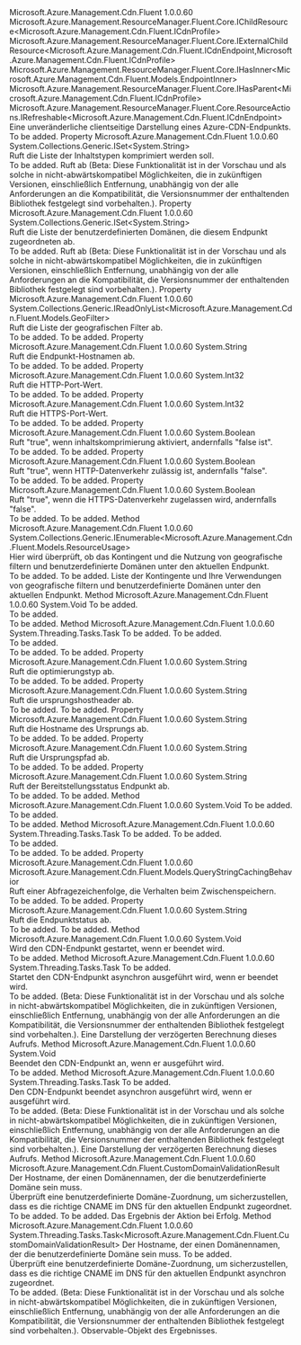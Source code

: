 <Type Name="ICdnEndpoint" FullName="Microsoft.Azure.Management.Cdn.Fluent.ICdnEndpoint">
  <TypeSignature Language="C#" Value="public interface ICdnEndpoint : Microsoft.Azure.Management.ResourceManager.Fluent.Core.IChildResource&lt;Microsoft.Azure.Management.Cdn.Fluent.ICdnProfile&gt;, Microsoft.Azure.Management.ResourceManager.Fluent.Core.IExternalChildResource&lt;Microsoft.Azure.Management.Cdn.Fluent.ICdnEndpoint,Microsoft.Azure.Management.Cdn.Fluent.ICdnProfile&gt;, Microsoft.Azure.Management.ResourceManager.Fluent.Core.IHasInner&lt;Microsoft.Azure.Management.Cdn.Fluent.Models.EndpointInner&gt;, Microsoft.Azure.Management.ResourceManager.Fluent.Core.IHasParent&lt;Microsoft.Azure.Management.Cdn.Fluent.ICdnProfile&gt;, Microsoft.Azure.Management.ResourceManager.Fluent.Core.ResourceActions.IRefreshable&lt;Microsoft.Azure.Management.Cdn.Fluent.ICdnEndpoint&gt;" />
  <TypeSignature Language="ILAsm" Value=".class public interface auto ansi abstract ICdnEndpoint implements class Microsoft.Azure.Management.ResourceManager.Fluent.Core.IChildResource`1&lt;class Microsoft.Azure.Management.Cdn.Fluent.ICdnProfile&gt;, class Microsoft.Azure.Management.ResourceManager.Fluent.Core.IExternalChildResource`2&lt;class Microsoft.Azure.Management.Cdn.Fluent.ICdnEndpoint, class Microsoft.Azure.Management.Cdn.Fluent.ICdnProfile&gt;, class Microsoft.Azure.Management.ResourceManager.Fluent.Core.IHasInner`1&lt;class Microsoft.Azure.Management.Cdn.Fluent.Models.EndpointInner&gt;, class Microsoft.Azure.Management.ResourceManager.Fluent.Core.IHasName, class Microsoft.Azure.Management.ResourceManager.Fluent.Core.IHasParent`1&lt;class Microsoft.Azure.Management.Cdn.Fluent.ICdnProfile&gt;, class Microsoft.Azure.Management.ResourceManager.Fluent.Core.ResourceActions.IIndexable, class Microsoft.Azure.Management.ResourceManager.Fluent.Core.ResourceActions.IRefreshable`1&lt;class Microsoft.Azure.Management.Cdn.Fluent.ICdnEndpoint&gt;" />
  <TypeSignature Language="DocId" Value="T:Microsoft.Azure.Management.Cdn.Fluent.ICdnEndpoint" />
  <TypeSignature Language="VB.NET" Value="Public Interface ICdnEndpoint&#xA;Implements IChildResource(Of ICdnProfile), IExternalChildResource(Of ICdnEndpoint, ICdnProfile), IHasInner(Of EndpointInner), IHasParent(Of ICdnProfile), IRefreshable(Of ICdnEndpoint)" />
  <TypeSignature Language="F#" Value="type ICdnEndpoint = interface&#xA;    interface IExternalChildResource&lt;ICdnEndpoint, ICdnProfile&gt;&#xA;    interface IChildResource&lt;ICdnProfile&gt;&#xA;    interface IHasName&#xA;    interface IIndexable&#xA;    interface IHasParent&lt;ICdnProfile&gt;&#xA;    interface IRefreshable&lt;ICdnEndpoint&gt;&#xA;    interface IHasInner&lt;EndpointInner&gt;" />
  <AssemblyInfo>
    <AssemblyName>Microsoft.Azure.Management.Cdn.Fluent</AssemblyName>
    <AssemblyVersion>1.0.0.60</AssemblyVersion>
  </AssemblyInfo>
  <Interfaces>
    <Interface>
      <InterfaceName>Microsoft.Azure.Management.ResourceManager.Fluent.Core.IChildResource&lt;Microsoft.Azure.Management.Cdn.Fluent.ICdnProfile&gt;</InterfaceName>
    </Interface>
    <Interface>
      <InterfaceName>Microsoft.Azure.Management.ResourceManager.Fluent.Core.IExternalChildResource&lt;Microsoft.Azure.Management.Cdn.Fluent.ICdnEndpoint,Microsoft.Azure.Management.Cdn.Fluent.ICdnProfile&gt;</InterfaceName>
    </Interface>
    <Interface>
      <InterfaceName>Microsoft.Azure.Management.ResourceManager.Fluent.Core.IHasInner&lt;Microsoft.Azure.Management.Cdn.Fluent.Models.EndpointInner&gt;</InterfaceName>
    </Interface>
    <Interface>
      <InterfaceName>Microsoft.Azure.Management.ResourceManager.Fluent.Core.IHasParent&lt;Microsoft.Azure.Management.Cdn.Fluent.ICdnProfile&gt;</InterfaceName>
    </Interface>
    <Interface>
      <InterfaceName>Microsoft.Azure.Management.ResourceManager.Fluent.Core.ResourceActions.IRefreshable&lt;Microsoft.Azure.Management.Cdn.Fluent.ICdnEndpoint&gt;</InterfaceName>
    </Interface>
  </Interfaces>
  <Docs>
    <summary>
            Eine unveränderliche clientseitige Darstellung eines Azure-CDN-Endpunkts.
            </summary>
    <remarks>To be added.</remarks>
  </Docs>
  <Members>
    <Member MemberName="ContentTypesToCompress">
      <MemberSignature Language="C#" Value="public System.Collections.Generic.ISet&lt;string&gt; ContentTypesToCompress { get; }" />
      <MemberSignature Language="ILAsm" Value=".property instance class System.Collections.Generic.ISet`1&lt;string&gt; ContentTypesToCompress" />
      <MemberSignature Language="DocId" Value="P:Microsoft.Azure.Management.Cdn.Fluent.ICdnEndpoint.ContentTypesToCompress" />
      <MemberSignature Language="VB.NET" Value="Public ReadOnly Property ContentTypesToCompress As ISet(Of String)" />
      <MemberSignature Language="F#" Value="member this.ContentTypesToCompress : System.Collections.Generic.ISet&lt;string&gt;" Usage="Microsoft.Azure.Management.Cdn.Fluent.ICdnEndpoint.ContentTypesToCompress" />
      <MemberType>Property</MemberType>
      <AssemblyInfo>
        <AssemblyName>Microsoft.Azure.Management.Cdn.Fluent</AssemblyName>
        <AssemblyVersion>1.0.0.60</AssemblyVersion>
      </AssemblyInfo>
      <ReturnValue>
        <ReturnType>System.Collections.Generic.ISet&lt;System.String&gt;</ReturnType>
      </ReturnValue>
      <Docs>
        <summary>
            Ruft die Liste der Inhaltstypen komprimiert werden soll.
            </summary>
        <value>To be added.</value>
        <remarks>
            Ruft ab (Beta: Diese Funktionalität ist in der Vorschau und als solche in nicht-abwärtskompatibel Möglichkeiten, die in zukünftigen Versionen, einschließlich Entfernung, unabhängig von der alle Anforderungen an die Kompatibilität, die Versionsnummer der enthaltenden Bibliothek festgelegt sind vorbehalten.).
            </remarks>
      </Docs>
    </Member>
    <Member MemberName="CustomDomains">
      <MemberSignature Language="C#" Value="public System.Collections.Generic.ISet&lt;string&gt; CustomDomains { get; }" />
      <MemberSignature Language="ILAsm" Value=".property instance class System.Collections.Generic.ISet`1&lt;string&gt; CustomDomains" />
      <MemberSignature Language="DocId" Value="P:Microsoft.Azure.Management.Cdn.Fluent.ICdnEndpoint.CustomDomains" />
      <MemberSignature Language="VB.NET" Value="Public ReadOnly Property CustomDomains As ISet(Of String)" />
      <MemberSignature Language="F#" Value="member this.CustomDomains : System.Collections.Generic.ISet&lt;string&gt;" Usage="Microsoft.Azure.Management.Cdn.Fluent.ICdnEndpoint.CustomDomains" />
      <MemberType>Property</MemberType>
      <AssemblyInfo>
        <AssemblyName>Microsoft.Azure.Management.Cdn.Fluent</AssemblyName>
        <AssemblyVersion>1.0.0.60</AssemblyVersion>
      </AssemblyInfo>
      <ReturnValue>
        <ReturnType>System.Collections.Generic.ISet&lt;System.String&gt;</ReturnType>
      </ReturnValue>
      <Docs>
        <summary>
            Ruft die Liste der benutzerdefinierten Domänen, die diesem Endpunkt zugeordneten ab.
            </summary>
        <value>To be added.</value>
        <remarks>
            Ruft ab (Beta: Diese Funktionalität ist in der Vorschau und als solche in nicht-abwärtskompatibel Möglichkeiten, die in zukünftigen Versionen, einschließlich Entfernung, unabhängig von der alle Anforderungen an die Kompatibilität, die Versionsnummer der enthaltenden Bibliothek festgelegt sind vorbehalten.).
            </remarks>
      </Docs>
    </Member>
    <Member MemberName="GeoFilters">
      <MemberSignature Language="C#" Value="public System.Collections.Generic.IReadOnlyList&lt;Microsoft.Azure.Management.Cdn.Fluent.Models.GeoFilter&gt; GeoFilters { get; }" />
      <MemberSignature Language="ILAsm" Value=".property instance class System.Collections.Generic.IReadOnlyList`1&lt;class Microsoft.Azure.Management.Cdn.Fluent.Models.GeoFilter&gt; GeoFilters" />
      <MemberSignature Language="DocId" Value="P:Microsoft.Azure.Management.Cdn.Fluent.ICdnEndpoint.GeoFilters" />
      <MemberSignature Language="VB.NET" Value="Public ReadOnly Property GeoFilters As IReadOnlyList(Of GeoFilter)" />
      <MemberSignature Language="F#" Value="member this.GeoFilters : System.Collections.Generic.IReadOnlyList&lt;Microsoft.Azure.Management.Cdn.Fluent.Models.GeoFilter&gt;" Usage="Microsoft.Azure.Management.Cdn.Fluent.ICdnEndpoint.GeoFilters" />
      <MemberType>Property</MemberType>
      <AssemblyInfo>
        <AssemblyName>Microsoft.Azure.Management.Cdn.Fluent</AssemblyName>
        <AssemblyVersion>1.0.0.60</AssemblyVersion>
      </AssemblyInfo>
      <ReturnValue>
        <ReturnType>System.Collections.Generic.IReadOnlyList&lt;Microsoft.Azure.Management.Cdn.Fluent.Models.GeoFilter&gt;</ReturnType>
      </ReturnValue>
      <Docs>
        <summary>
            Ruft die Liste der geografischen Filter ab.
            </summary>
        <value>To be added.</value>
        <remarks>To be added.</remarks>
      </Docs>
    </Member>
    <Member MemberName="HostName">
      <MemberSignature Language="C#" Value="public string HostName { get; }" />
      <MemberSignature Language="ILAsm" Value=".property instance string HostName" />
      <MemberSignature Language="DocId" Value="P:Microsoft.Azure.Management.Cdn.Fluent.ICdnEndpoint.HostName" />
      <MemberSignature Language="VB.NET" Value="Public ReadOnly Property HostName As String" />
      <MemberSignature Language="F#" Value="member this.HostName : string" Usage="Microsoft.Azure.Management.Cdn.Fluent.ICdnEndpoint.HostName" />
      <MemberType>Property</MemberType>
      <AssemblyInfo>
        <AssemblyName>Microsoft.Azure.Management.Cdn.Fluent</AssemblyName>
        <AssemblyVersion>1.0.0.60</AssemblyVersion>
      </AssemblyInfo>
      <ReturnValue>
        <ReturnType>System.String</ReturnType>
      </ReturnValue>
      <Docs>
        <summary>
            Ruft die Endpunkt-Hostnamen ab.
            </summary>
        <value>To be added.</value>
        <remarks>To be added.</remarks>
      </Docs>
    </Member>
    <Member MemberName="HttpPort">
      <MemberSignature Language="C#" Value="public int HttpPort { get; }" />
      <MemberSignature Language="ILAsm" Value=".property instance int32 HttpPort" />
      <MemberSignature Language="DocId" Value="P:Microsoft.Azure.Management.Cdn.Fluent.ICdnEndpoint.HttpPort" />
      <MemberSignature Language="VB.NET" Value="Public ReadOnly Property HttpPort As Integer" />
      <MemberSignature Language="F#" Value="member this.HttpPort : int" Usage="Microsoft.Azure.Management.Cdn.Fluent.ICdnEndpoint.HttpPort" />
      <MemberType>Property</MemberType>
      <AssemblyInfo>
        <AssemblyName>Microsoft.Azure.Management.Cdn.Fluent</AssemblyName>
        <AssemblyVersion>1.0.0.60</AssemblyVersion>
      </AssemblyInfo>
      <ReturnValue>
        <ReturnType>System.Int32</ReturnType>
      </ReturnValue>
      <Docs>
        <summary>
            Ruft die HTTP-Port-Wert.
            </summary>
        <value>To be added.</value>
        <remarks>To be added.</remarks>
      </Docs>
    </Member>
    <Member MemberName="HttpsPort">
      <MemberSignature Language="C#" Value="public int HttpsPort { get; }" />
      <MemberSignature Language="ILAsm" Value=".property instance int32 HttpsPort" />
      <MemberSignature Language="DocId" Value="P:Microsoft.Azure.Management.Cdn.Fluent.ICdnEndpoint.HttpsPort" />
      <MemberSignature Language="VB.NET" Value="Public ReadOnly Property HttpsPort As Integer" />
      <MemberSignature Language="F#" Value="member this.HttpsPort : int" Usage="Microsoft.Azure.Management.Cdn.Fluent.ICdnEndpoint.HttpsPort" />
      <MemberType>Property</MemberType>
      <AssemblyInfo>
        <AssemblyName>Microsoft.Azure.Management.Cdn.Fluent</AssemblyName>
        <AssemblyVersion>1.0.0.60</AssemblyVersion>
      </AssemblyInfo>
      <ReturnValue>
        <ReturnType>System.Int32</ReturnType>
      </ReturnValue>
      <Docs>
        <summary>
            Ruft die HTTPS-Port-Wert.
            </summary>
        <value>To be added.</value>
        <remarks>To be added.</remarks>
      </Docs>
    </Member>
    <Member MemberName="IsCompressionEnabled">
      <MemberSignature Language="C#" Value="public bool IsCompressionEnabled { get; }" />
      <MemberSignature Language="ILAsm" Value=".property instance bool IsCompressionEnabled" />
      <MemberSignature Language="DocId" Value="P:Microsoft.Azure.Management.Cdn.Fluent.ICdnEndpoint.IsCompressionEnabled" />
      <MemberSignature Language="VB.NET" Value="Public ReadOnly Property IsCompressionEnabled As Boolean" />
      <MemberSignature Language="F#" Value="member this.IsCompressionEnabled : bool" Usage="Microsoft.Azure.Management.Cdn.Fluent.ICdnEndpoint.IsCompressionEnabled" />
      <MemberType>Property</MemberType>
      <AssemblyInfo>
        <AssemblyName>Microsoft.Azure.Management.Cdn.Fluent</AssemblyName>
        <AssemblyVersion>1.0.0.60</AssemblyVersion>
      </AssemblyInfo>
      <ReturnValue>
        <ReturnType>System.Boolean</ReturnType>
      </ReturnValue>
      <Docs>
        <summary>
            Ruft "true", wenn inhaltskomprimierung aktiviert, andernfalls "false ist".
            </summary>
        <value>To be added.</value>
        <remarks>To be added.</remarks>
      </Docs>
    </Member>
    <Member MemberName="IsHttpAllowed">
      <MemberSignature Language="C#" Value="public bool IsHttpAllowed { get; }" />
      <MemberSignature Language="ILAsm" Value=".property instance bool IsHttpAllowed" />
      <MemberSignature Language="DocId" Value="P:Microsoft.Azure.Management.Cdn.Fluent.ICdnEndpoint.IsHttpAllowed" />
      <MemberSignature Language="VB.NET" Value="Public ReadOnly Property IsHttpAllowed As Boolean" />
      <MemberSignature Language="F#" Value="member this.IsHttpAllowed : bool" Usage="Microsoft.Azure.Management.Cdn.Fluent.ICdnEndpoint.IsHttpAllowed" />
      <MemberType>Property</MemberType>
      <AssemblyInfo>
        <AssemblyName>Microsoft.Azure.Management.Cdn.Fluent</AssemblyName>
        <AssemblyVersion>1.0.0.60</AssemblyVersion>
      </AssemblyInfo>
      <ReturnValue>
        <ReturnType>System.Boolean</ReturnType>
      </ReturnValue>
      <Docs>
        <summary>
            Ruft "true", wenn HTTP-Datenverkehr zulässig ist, andernfalls "false".
            </summary>
        <value>To be added.</value>
        <remarks>To be added.</remarks>
      </Docs>
    </Member>
    <Member MemberName="IsHttpsAllowed">
      <MemberSignature Language="C#" Value="public bool IsHttpsAllowed { get; }" />
      <MemberSignature Language="ILAsm" Value=".property instance bool IsHttpsAllowed" />
      <MemberSignature Language="DocId" Value="P:Microsoft.Azure.Management.Cdn.Fluent.ICdnEndpoint.IsHttpsAllowed" />
      <MemberSignature Language="VB.NET" Value="Public ReadOnly Property IsHttpsAllowed As Boolean" />
      <MemberSignature Language="F#" Value="member this.IsHttpsAllowed : bool" Usage="Microsoft.Azure.Management.Cdn.Fluent.ICdnEndpoint.IsHttpsAllowed" />
      <MemberType>Property</MemberType>
      <AssemblyInfo>
        <AssemblyName>Microsoft.Azure.Management.Cdn.Fluent</AssemblyName>
        <AssemblyVersion>1.0.0.60</AssemblyVersion>
      </AssemblyInfo>
      <ReturnValue>
        <ReturnType>System.Boolean</ReturnType>
      </ReturnValue>
      <Docs>
        <summary>
            Ruft "true", wenn die HTTPS-Datenverkehr zugelassen wird, andernfalls "false".
            </summary>
        <value>To be added.</value>
        <remarks>To be added.</remarks>
      </Docs>
    </Member>
    <Member MemberName="ListResourceUsage">
      <MemberSignature Language="C#" Value="public System.Collections.Generic.IEnumerable&lt;Microsoft.Azure.Management.Cdn.Fluent.Models.ResourceUsage&gt; ListResourceUsage ();" />
      <MemberSignature Language="ILAsm" Value=".method public hidebysig newslot virtual instance class System.Collections.Generic.IEnumerable`1&lt;class Microsoft.Azure.Management.Cdn.Fluent.Models.ResourceUsage&gt; ListResourceUsage() cil managed" />
      <MemberSignature Language="DocId" Value="M:Microsoft.Azure.Management.Cdn.Fluent.ICdnEndpoint.ListResourceUsage" />
      <MemberSignature Language="VB.NET" Value="Public Function ListResourceUsage () As IEnumerable(Of ResourceUsage)" />
      <MemberSignature Language="F#" Value="abstract member ListResourceUsage : unit -&gt; seq&lt;Microsoft.Azure.Management.Cdn.Fluent.Models.ResourceUsage&gt;" Usage="iCdnEndpoint.ListResourceUsage " />
      <MemberType>Method</MemberType>
      <AssemblyInfo>
        <AssemblyName>Microsoft.Azure.Management.Cdn.Fluent</AssemblyName>
        <AssemblyVersion>1.0.0.60</AssemblyVersion>
      </AssemblyInfo>
      <ReturnValue>
        <ReturnType>System.Collections.Generic.IEnumerable&lt;Microsoft.Azure.Management.Cdn.Fluent.Models.ResourceUsage&gt;</ReturnType>
      </ReturnValue>
      <Parameters />
      <Docs>
        <summary>
            Hier wird überprüft, ob das Kontingent und die Nutzung von geografische filtern und benutzerdefinierte Domänen unter den aktuellen Endpunkt.
            </summary>
        <returns>To be added.</returns>
        <remarks>To be added.</remarks>
        <return>Liste der Kontingente und Ihre Verwendungen von geografische filtern und benutzerdefinierte Domänen unter den aktuellen Endpunkt.</return>
      </Docs>
    </Member>
    <Member MemberName="LoadContent">
      <MemberSignature Language="C#" Value="public void LoadContent (System.Collections.Generic.ISet&lt;string&gt; contentPaths);" />
      <MemberSignature Language="ILAsm" Value=".method public hidebysig newslot virtual instance void LoadContent(class System.Collections.Generic.ISet`1&lt;string&gt; contentPaths) cil managed" />
      <MemberSignature Language="DocId" Value="M:Microsoft.Azure.Management.Cdn.Fluent.ICdnEndpoint.LoadContent(System.Collections.Generic.ISet{System.String})" />
      <MemberSignature Language="VB.NET" Value="Public Sub LoadContent (contentPaths As ISet(Of String))" />
      <MemberSignature Language="F#" Value="abstract member LoadContent : System.Collections.Generic.ISet&lt;string&gt; -&gt; unit" Usage="iCdnEndpoint.LoadContent contentPaths" />
      <MemberType>Method</MemberType>
      <AssemblyInfo>
        <AssemblyName>Microsoft.Azure.Management.Cdn.Fluent</AssemblyName>
        <AssemblyVersion>1.0.0.60</AssemblyVersion>
      </AssemblyInfo>
      <ReturnValue>
        <ReturnType>System.Void</ReturnType>
      </ReturnValue>
      <Parameters>
        <Parameter Name="contentPaths" Type="System.Collections.Generic.ISet&lt;System.String&gt;" />
      </Parameters>
      <Docs>
        <param name="contentPaths">To be added.</param>
        <summary>To be added.</summary>
        <remarks>To be added.</remarks>
      </Docs>
    </Member>
    <Member MemberName="LoadContentAsync">
      <MemberSignature Language="C#" Value="public System.Threading.Tasks.Task LoadContentAsync (System.Collections.Generic.ISet&lt;string&gt; contentPaths, System.Threading.CancellationToken cancellationToken = null);" />
      <MemberSignature Language="ILAsm" Value=".method public hidebysig newslot virtual instance class System.Threading.Tasks.Task LoadContentAsync(class System.Collections.Generic.ISet`1&lt;string&gt; contentPaths, valuetype System.Threading.CancellationToken cancellationToken) cil managed" />
      <MemberSignature Language="DocId" Value="M:Microsoft.Azure.Management.Cdn.Fluent.ICdnEndpoint.LoadContentAsync(System.Collections.Generic.ISet{System.String},System.Threading.CancellationToken)" />
      <MemberSignature Language="F#" Value="abstract member LoadContentAsync : System.Collections.Generic.ISet&lt;string&gt; * System.Threading.CancellationToken -&gt; System.Threading.Tasks.Task" Usage="iCdnEndpoint.LoadContentAsync (contentPaths, cancellationToken)" />
      <MemberType>Method</MemberType>
      <AssemblyInfo>
        <AssemblyName>Microsoft.Azure.Management.Cdn.Fluent</AssemblyName>
        <AssemblyVersion>1.0.0.60</AssemblyVersion>
      </AssemblyInfo>
      <ReturnValue>
        <ReturnType>System.Threading.Tasks.Task</ReturnType>
      </ReturnValue>
      <Parameters>
        <Parameter Name="contentPaths" Type="System.Collections.Generic.ISet&lt;System.String&gt;" />
        <Parameter Name="cancellationToken" Type="System.Threading.CancellationToken" />
      </Parameters>
      <Docs>
        <param name="contentPaths">To be added.</param>
        <param name="cancellationToken">To be added.</param>
        <summary>To be added.</summary>
        <returns>To be added.</returns>
        <remarks>To be added.</remarks>
      </Docs>
    </Member>
    <Member MemberName="OptimizationType">
      <MemberSignature Language="C#" Value="public string OptimizationType { get; }" />
      <MemberSignature Language="ILAsm" Value=".property instance string OptimizationType" />
      <MemberSignature Language="DocId" Value="P:Microsoft.Azure.Management.Cdn.Fluent.ICdnEndpoint.OptimizationType" />
      <MemberSignature Language="VB.NET" Value="Public ReadOnly Property OptimizationType As String" />
      <MemberSignature Language="F#" Value="member this.OptimizationType : string" Usage="Microsoft.Azure.Management.Cdn.Fluent.ICdnEndpoint.OptimizationType" />
      <MemberType>Property</MemberType>
      <AssemblyInfo>
        <AssemblyName>Microsoft.Azure.Management.Cdn.Fluent</AssemblyName>
        <AssemblyVersion>1.0.0.60</AssemblyVersion>
      </AssemblyInfo>
      <ReturnValue>
        <ReturnType>System.String</ReturnType>
      </ReturnValue>
      <Docs>
        <summary>
            Ruft die optimierungstyp ab.
            </summary>
        <value>To be added.</value>
        <remarks>To be added.</remarks>
      </Docs>
    </Member>
    <Member MemberName="OriginHostHeader">
      <MemberSignature Language="C#" Value="public string OriginHostHeader { get; }" />
      <MemberSignature Language="ILAsm" Value=".property instance string OriginHostHeader" />
      <MemberSignature Language="DocId" Value="P:Microsoft.Azure.Management.Cdn.Fluent.ICdnEndpoint.OriginHostHeader" />
      <MemberSignature Language="VB.NET" Value="Public ReadOnly Property OriginHostHeader As String" />
      <MemberSignature Language="F#" Value="member this.OriginHostHeader : string" Usage="Microsoft.Azure.Management.Cdn.Fluent.ICdnEndpoint.OriginHostHeader" />
      <MemberType>Property</MemberType>
      <AssemblyInfo>
        <AssemblyName>Microsoft.Azure.Management.Cdn.Fluent</AssemblyName>
        <AssemblyVersion>1.0.0.60</AssemblyVersion>
      </AssemblyInfo>
      <ReturnValue>
        <ReturnType>System.String</ReturnType>
      </ReturnValue>
      <Docs>
        <summary>
            Ruft die ursprungshostheader ab.
            </summary>
        <value>To be added.</value>
        <remarks>To be added.</remarks>
      </Docs>
    </Member>
    <Member MemberName="OriginHostName">
      <MemberSignature Language="C#" Value="public string OriginHostName { get; }" />
      <MemberSignature Language="ILAsm" Value=".property instance string OriginHostName" />
      <MemberSignature Language="DocId" Value="P:Microsoft.Azure.Management.Cdn.Fluent.ICdnEndpoint.OriginHostName" />
      <MemberSignature Language="VB.NET" Value="Public ReadOnly Property OriginHostName As String" />
      <MemberSignature Language="F#" Value="member this.OriginHostName : string" Usage="Microsoft.Azure.Management.Cdn.Fluent.ICdnEndpoint.OriginHostName" />
      <MemberType>Property</MemberType>
      <AssemblyInfo>
        <AssemblyName>Microsoft.Azure.Management.Cdn.Fluent</AssemblyName>
        <AssemblyVersion>1.0.0.60</AssemblyVersion>
      </AssemblyInfo>
      <ReturnValue>
        <ReturnType>System.String</ReturnType>
      </ReturnValue>
      <Docs>
        <summary>
            Ruft die Hostname des Ursprungs ab.
            </summary>
        <value>To be added.</value>
        <remarks>To be added.</remarks>
      </Docs>
    </Member>
    <Member MemberName="OriginPath">
      <MemberSignature Language="C#" Value="public string OriginPath { get; }" />
      <MemberSignature Language="ILAsm" Value=".property instance string OriginPath" />
      <MemberSignature Language="DocId" Value="P:Microsoft.Azure.Management.Cdn.Fluent.ICdnEndpoint.OriginPath" />
      <MemberSignature Language="VB.NET" Value="Public ReadOnly Property OriginPath As String" />
      <MemberSignature Language="F#" Value="member this.OriginPath : string" Usage="Microsoft.Azure.Management.Cdn.Fluent.ICdnEndpoint.OriginPath" />
      <MemberType>Property</MemberType>
      <AssemblyInfo>
        <AssemblyName>Microsoft.Azure.Management.Cdn.Fluent</AssemblyName>
        <AssemblyVersion>1.0.0.60</AssemblyVersion>
      </AssemblyInfo>
      <ReturnValue>
        <ReturnType>System.String</ReturnType>
      </ReturnValue>
      <Docs>
        <summary>
            Ruft die Ursprungspfad ab.
            </summary>
        <value>To be added.</value>
        <remarks>To be added.</remarks>
      </Docs>
    </Member>
    <Member MemberName="ProvisioningState">
      <MemberSignature Language="C#" Value="public string ProvisioningState { get; }" />
      <MemberSignature Language="ILAsm" Value=".property instance string ProvisioningState" />
      <MemberSignature Language="DocId" Value="P:Microsoft.Azure.Management.Cdn.Fluent.ICdnEndpoint.ProvisioningState" />
      <MemberSignature Language="VB.NET" Value="Public ReadOnly Property ProvisioningState As String" />
      <MemberSignature Language="F#" Value="member this.ProvisioningState : string" Usage="Microsoft.Azure.Management.Cdn.Fluent.ICdnEndpoint.ProvisioningState" />
      <MemberType>Property</MemberType>
      <AssemblyInfo>
        <AssemblyName>Microsoft.Azure.Management.Cdn.Fluent</AssemblyName>
        <AssemblyVersion>1.0.0.60</AssemblyVersion>
      </AssemblyInfo>
      <ReturnValue>
        <ReturnType>System.String</ReturnType>
      </ReturnValue>
      <Docs>
        <summary>
            Ruft der Bereitstellungsstatus Endpunkt ab.
            </summary>
        <value>To be added.</value>
        <remarks>To be added.</remarks>
      </Docs>
    </Member>
    <Member MemberName="PurgeContent">
      <MemberSignature Language="C#" Value="public void PurgeContent (System.Collections.Generic.ISet&lt;string&gt; contentPaths);" />
      <MemberSignature Language="ILAsm" Value=".method public hidebysig newslot virtual instance void PurgeContent(class System.Collections.Generic.ISet`1&lt;string&gt; contentPaths) cil managed" />
      <MemberSignature Language="DocId" Value="M:Microsoft.Azure.Management.Cdn.Fluent.ICdnEndpoint.PurgeContent(System.Collections.Generic.ISet{System.String})" />
      <MemberSignature Language="VB.NET" Value="Public Sub PurgeContent (contentPaths As ISet(Of String))" />
      <MemberSignature Language="F#" Value="abstract member PurgeContent : System.Collections.Generic.ISet&lt;string&gt; -&gt; unit" Usage="iCdnEndpoint.PurgeContent contentPaths" />
      <MemberType>Method</MemberType>
      <AssemblyInfo>
        <AssemblyName>Microsoft.Azure.Management.Cdn.Fluent</AssemblyName>
        <AssemblyVersion>1.0.0.60</AssemblyVersion>
      </AssemblyInfo>
      <ReturnValue>
        <ReturnType>System.Void</ReturnType>
      </ReturnValue>
      <Parameters>
        <Parameter Name="contentPaths" Type="System.Collections.Generic.ISet&lt;System.String&gt;" />
      </Parameters>
      <Docs>
        <param name="contentPaths">To be added.</param>
        <summary>To be added.</summary>
        <remarks>To be added.</remarks>
      </Docs>
    </Member>
    <Member MemberName="PurgeContentAsync">
      <MemberSignature Language="C#" Value="public System.Threading.Tasks.Task PurgeContentAsync (System.Collections.Generic.ISet&lt;string&gt; contentPaths, System.Threading.CancellationToken cancellationToken = null);" />
      <MemberSignature Language="ILAsm" Value=".method public hidebysig newslot virtual instance class System.Threading.Tasks.Task PurgeContentAsync(class System.Collections.Generic.ISet`1&lt;string&gt; contentPaths, valuetype System.Threading.CancellationToken cancellationToken) cil managed" />
      <MemberSignature Language="DocId" Value="M:Microsoft.Azure.Management.Cdn.Fluent.ICdnEndpoint.PurgeContentAsync(System.Collections.Generic.ISet{System.String},System.Threading.CancellationToken)" />
      <MemberSignature Language="F#" Value="abstract member PurgeContentAsync : System.Collections.Generic.ISet&lt;string&gt; * System.Threading.CancellationToken -&gt; System.Threading.Tasks.Task" Usage="iCdnEndpoint.PurgeContentAsync (contentPaths, cancellationToken)" />
      <MemberType>Method</MemberType>
      <AssemblyInfo>
        <AssemblyName>Microsoft.Azure.Management.Cdn.Fluent</AssemblyName>
        <AssemblyVersion>1.0.0.60</AssemblyVersion>
      </AssemblyInfo>
      <ReturnValue>
        <ReturnType>System.Threading.Tasks.Task</ReturnType>
      </ReturnValue>
      <Parameters>
        <Parameter Name="contentPaths" Type="System.Collections.Generic.ISet&lt;System.String&gt;" />
        <Parameter Name="cancellationToken" Type="System.Threading.CancellationToken" />
      </Parameters>
      <Docs>
        <param name="contentPaths">To be added.</param>
        <param name="cancellationToken">To be added.</param>
        <summary>To be added.</summary>
        <returns>To be added.</returns>
        <remarks>To be added.</remarks>
      </Docs>
    </Member>
    <Member MemberName="QueryStringCachingBehavior">
      <MemberSignature Language="C#" Value="public Microsoft.Azure.Management.Cdn.Fluent.Models.QueryStringCachingBehavior QueryStringCachingBehavior { get; }" />
      <MemberSignature Language="ILAsm" Value=".property instance valuetype Microsoft.Azure.Management.Cdn.Fluent.Models.QueryStringCachingBehavior QueryStringCachingBehavior" />
      <MemberSignature Language="DocId" Value="P:Microsoft.Azure.Management.Cdn.Fluent.ICdnEndpoint.QueryStringCachingBehavior" />
      <MemberSignature Language="VB.NET" Value="Public ReadOnly Property QueryStringCachingBehavior As QueryStringCachingBehavior" />
      <MemberSignature Language="F#" Value="member this.QueryStringCachingBehavior : Microsoft.Azure.Management.Cdn.Fluent.Models.QueryStringCachingBehavior" Usage="Microsoft.Azure.Management.Cdn.Fluent.ICdnEndpoint.QueryStringCachingBehavior" />
      <MemberType>Property</MemberType>
      <AssemblyInfo>
        <AssemblyName>Microsoft.Azure.Management.Cdn.Fluent</AssemblyName>
        <AssemblyVersion>1.0.0.60</AssemblyVersion>
      </AssemblyInfo>
      <ReturnValue>
        <ReturnType>Microsoft.Azure.Management.Cdn.Fluent.Models.QueryStringCachingBehavior</ReturnType>
      </ReturnValue>
      <Docs>
        <summary>
            Ruft einer Abfragezeichenfolge, die Verhalten beim Zwischenspeichern.
            </summary>
        <value>To be added.</value>
        <remarks>To be added.</remarks>
      </Docs>
    </Member>
    <Member MemberName="ResourceState">
      <MemberSignature Language="C#" Value="public string ResourceState { get; }" />
      <MemberSignature Language="ILAsm" Value=".property instance string ResourceState" />
      <MemberSignature Language="DocId" Value="P:Microsoft.Azure.Management.Cdn.Fluent.ICdnEndpoint.ResourceState" />
      <MemberSignature Language="VB.NET" Value="Public ReadOnly Property ResourceState As String" />
      <MemberSignature Language="F#" Value="member this.ResourceState : string" Usage="Microsoft.Azure.Management.Cdn.Fluent.ICdnEndpoint.ResourceState" />
      <MemberType>Property</MemberType>
      <AssemblyInfo>
        <AssemblyName>Microsoft.Azure.Management.Cdn.Fluent</AssemblyName>
        <AssemblyVersion>1.0.0.60</AssemblyVersion>
      </AssemblyInfo>
      <ReturnValue>
        <ReturnType>System.String</ReturnType>
      </ReturnValue>
      <Docs>
        <summary>
            Ruft die Endpunktstatus ab.
            </summary>
        <value>To be added.</value>
        <remarks>To be added.</remarks>
      </Docs>
    </Member>
    <Member MemberName="Start">
      <MemberSignature Language="C#" Value="public void Start ();" />
      <MemberSignature Language="ILAsm" Value=".method public hidebysig newslot virtual instance void Start() cil managed" />
      <MemberSignature Language="DocId" Value="M:Microsoft.Azure.Management.Cdn.Fluent.ICdnEndpoint.Start" />
      <MemberSignature Language="VB.NET" Value="Public Sub Start ()" />
      <MemberSignature Language="F#" Value="abstract member Start : unit -&gt; unit" Usage="iCdnEndpoint.Start " />
      <MemberType>Method</MemberType>
      <AssemblyInfo>
        <AssemblyName>Microsoft.Azure.Management.Cdn.Fluent</AssemblyName>
        <AssemblyVersion>1.0.0.60</AssemblyVersion>
      </AssemblyInfo>
      <ReturnValue>
        <ReturnType>System.Void</ReturnType>
      </ReturnValue>
      <Parameters />
      <Docs>
        <summary>
            Wird den CDN-Endpunkt gestartet, wenn er beendet wird.
            </summary>
        <remarks>To be added.</remarks>
      </Docs>
    </Member>
    <Member MemberName="StartAsync">
      <MemberSignature Language="C#" Value="public System.Threading.Tasks.Task StartAsync (System.Threading.CancellationToken cancellationToken = null);" />
      <MemberSignature Language="ILAsm" Value=".method public hidebysig newslot virtual instance class System.Threading.Tasks.Task StartAsync(valuetype System.Threading.CancellationToken cancellationToken) cil managed" />
      <MemberSignature Language="DocId" Value="M:Microsoft.Azure.Management.Cdn.Fluent.ICdnEndpoint.StartAsync(System.Threading.CancellationToken)" />
      <MemberSignature Language="F#" Value="abstract member StartAsync : System.Threading.CancellationToken -&gt; System.Threading.Tasks.Task" Usage="iCdnEndpoint.StartAsync cancellationToken" />
      <MemberType>Method</MemberType>
      <AssemblyInfo>
        <AssemblyName>Microsoft.Azure.Management.Cdn.Fluent</AssemblyName>
        <AssemblyVersion>1.0.0.60</AssemblyVersion>
      </AssemblyInfo>
      <ReturnValue>
        <ReturnType>System.Threading.Tasks.Task</ReturnType>
      </ReturnValue>
      <Parameters>
        <Parameter Name="cancellationToken" Type="System.Threading.CancellationToken" />
      </Parameters>
      <Docs>
        <param name="cancellationToken">To be added.</param>
        <summary>
            Startet den CDN-Endpunkt asynchron ausgeführt wird, wenn er beendet wird.
            </summary>
        <returns>To be added.</returns>
        <remarks>
            (Beta: Diese Funktionalität ist in der Vorschau und als solche in nicht-abwärtskompatibel Möglichkeiten, die in zukünftigen Versionen, einschließlich Entfernung, unabhängig von der alle Anforderungen an die Kompatibilität, die Versionsnummer der enthaltenden Bibliothek festgelegt sind vorbehalten.).
            </remarks>
        <return>Eine Darstellung der verzögerten Berechnung dieses Aufrufs.</return>
      </Docs>
    </Member>
    <Member MemberName="Stop">
      <MemberSignature Language="C#" Value="public void Stop ();" />
      <MemberSignature Language="ILAsm" Value=".method public hidebysig newslot virtual instance void Stop() cil managed" />
      <MemberSignature Language="DocId" Value="M:Microsoft.Azure.Management.Cdn.Fluent.ICdnEndpoint.Stop" />
      <MemberSignature Language="VB.NET" Value="Public Sub Stop ()" />
      <MemberSignature Language="F#" Value="abstract member Stop : unit -&gt; unit" Usage="iCdnEndpoint.Stop " />
      <MemberType>Method</MemberType>
      <AssemblyInfo>
        <AssemblyName>Microsoft.Azure.Management.Cdn.Fluent</AssemblyName>
        <AssemblyVersion>1.0.0.60</AssemblyVersion>
      </AssemblyInfo>
      <ReturnValue>
        <ReturnType>System.Void</ReturnType>
      </ReturnValue>
      <Parameters />
      <Docs>
        <summary>
            Beendet den CDN-Endpunkt an, wenn er ausgeführt wird.
            </summary>
        <remarks>To be added.</remarks>
      </Docs>
    </Member>
    <Member MemberName="StopAsync">
      <MemberSignature Language="C#" Value="public System.Threading.Tasks.Task StopAsync (System.Threading.CancellationToken cancellationToken = null);" />
      <MemberSignature Language="ILAsm" Value=".method public hidebysig newslot virtual instance class System.Threading.Tasks.Task StopAsync(valuetype System.Threading.CancellationToken cancellationToken) cil managed" />
      <MemberSignature Language="DocId" Value="M:Microsoft.Azure.Management.Cdn.Fluent.ICdnEndpoint.StopAsync(System.Threading.CancellationToken)" />
      <MemberSignature Language="F#" Value="abstract member StopAsync : System.Threading.CancellationToken -&gt; System.Threading.Tasks.Task" Usage="iCdnEndpoint.StopAsync cancellationToken" />
      <MemberType>Method</MemberType>
      <AssemblyInfo>
        <AssemblyName>Microsoft.Azure.Management.Cdn.Fluent</AssemblyName>
        <AssemblyVersion>1.0.0.60</AssemblyVersion>
      </AssemblyInfo>
      <ReturnValue>
        <ReturnType>System.Threading.Tasks.Task</ReturnType>
      </ReturnValue>
      <Parameters>
        <Parameter Name="cancellationToken" Type="System.Threading.CancellationToken" />
      </Parameters>
      <Docs>
        <param name="cancellationToken">To be added.</param>
        <summary>
            Den CDN-Endpunkt beendet asynchron ausgeführt wird, wenn er ausgeführt wird.
            </summary>
        <returns>To be added.</returns>
        <remarks>
            (Beta: Diese Funktionalität ist in der Vorschau und als solche in nicht-abwärtskompatibel Möglichkeiten, die in zukünftigen Versionen, einschließlich Entfernung, unabhängig von der alle Anforderungen an die Kompatibilität, die Versionsnummer der enthaltenden Bibliothek festgelegt sind vorbehalten.).
            </remarks>
        <return>Eine Darstellung der verzögerten Berechnung dieses Aufrufs.</return>
      </Docs>
    </Member>
    <Member MemberName="ValidateCustomDomain">
      <MemberSignature Language="C#" Value="public Microsoft.Azure.Management.Cdn.Fluent.CustomDomainValidationResult ValidateCustomDomain (string hostName);" />
      <MemberSignature Language="ILAsm" Value=".method public hidebysig newslot virtual instance class Microsoft.Azure.Management.Cdn.Fluent.CustomDomainValidationResult ValidateCustomDomain(string hostName) cil managed" />
      <MemberSignature Language="DocId" Value="M:Microsoft.Azure.Management.Cdn.Fluent.ICdnEndpoint.ValidateCustomDomain(System.String)" />
      <MemberSignature Language="VB.NET" Value="Public Function ValidateCustomDomain (hostName As String) As CustomDomainValidationResult" />
      <MemberSignature Language="F#" Value="abstract member ValidateCustomDomain : string -&gt; Microsoft.Azure.Management.Cdn.Fluent.CustomDomainValidationResult" Usage="iCdnEndpoint.ValidateCustomDomain hostName" />
      <MemberType>Method</MemberType>
      <AssemblyInfo>
        <AssemblyName>Microsoft.Azure.Management.Cdn.Fluent</AssemblyName>
        <AssemblyVersion>1.0.0.60</AssemblyVersion>
      </AssemblyInfo>
      <ReturnValue>
        <ReturnType>Microsoft.Azure.Management.Cdn.Fluent.CustomDomainValidationResult</ReturnType>
      </ReturnValue>
      <Parameters>
        <Parameter Name="hostName" Type="System.String" />
      </Parameters>
      <Docs>
        <param name="hostName">Der Hostname, der einen Domänennamen, der die benutzerdefinierte Domäne sein muss.</param>
        <summary>
            Überprüft eine benutzerdefinierte Domäne-Zuordnung, um sicherzustellen, dass es die richtige CNAME im DNS für den aktuellen Endpunkt zugeordnet.
            </summary>
        <returns>To be added.</returns>
        <remarks>To be added.</remarks>
        <return>Das Ergebnis der Aktion bei Erfolg.</return>
      </Docs>
    </Member>
    <Member MemberName="ValidateCustomDomainAsync">
      <MemberSignature Language="C#" Value="public System.Threading.Tasks.Task&lt;Microsoft.Azure.Management.Cdn.Fluent.CustomDomainValidationResult&gt; ValidateCustomDomainAsync (string hostName, System.Threading.CancellationToken cancellationToken = null);" />
      <MemberSignature Language="ILAsm" Value=".method public hidebysig newslot virtual instance class System.Threading.Tasks.Task`1&lt;class Microsoft.Azure.Management.Cdn.Fluent.CustomDomainValidationResult&gt; ValidateCustomDomainAsync(string hostName, valuetype System.Threading.CancellationToken cancellationToken) cil managed" />
      <MemberSignature Language="DocId" Value="M:Microsoft.Azure.Management.Cdn.Fluent.ICdnEndpoint.ValidateCustomDomainAsync(System.String,System.Threading.CancellationToken)" />
      <MemberSignature Language="F#" Value="abstract member ValidateCustomDomainAsync : string * System.Threading.CancellationToken -&gt; System.Threading.Tasks.Task&lt;Microsoft.Azure.Management.Cdn.Fluent.CustomDomainValidationResult&gt;" Usage="iCdnEndpoint.ValidateCustomDomainAsync (hostName, cancellationToken)" />
      <MemberType>Method</MemberType>
      <AssemblyInfo>
        <AssemblyName>Microsoft.Azure.Management.Cdn.Fluent</AssemblyName>
        <AssemblyVersion>1.0.0.60</AssemblyVersion>
      </AssemblyInfo>
      <ReturnValue>
        <ReturnType>System.Threading.Tasks.Task&lt;Microsoft.Azure.Management.Cdn.Fluent.CustomDomainValidationResult&gt;</ReturnType>
      </ReturnValue>
      <Parameters>
        <Parameter Name="hostName" Type="System.String" />
        <Parameter Name="cancellationToken" Type="System.Threading.CancellationToken" />
      </Parameters>
      <Docs>
        <param name="hostName">Der Hostname, der einen Domänennamen, der die benutzerdefinierte Domäne sein muss.</param>
        <param name="cancellationToken">To be added.</param>
        <summary>
            Überprüft eine benutzerdefinierte Domäne-Zuordnung, um sicherzustellen, dass es die richtige CNAME im DNS für den aktuellen Endpunkt asynchron zugeordnet.
            </summary>
        <returns>To be added.</returns>
        <remarks>
            (Beta: Diese Funktionalität ist in der Vorschau und als solche in nicht-abwärtskompatibel Möglichkeiten, die in zukünftigen Versionen, einschließlich Entfernung, unabhängig von der alle Anforderungen an die Kompatibilität, die Versionsnummer der enthaltenden Bibliothek festgelegt sind vorbehalten.).
            </remarks>
        <return>Observable-Objekt des Ergebnisses.</return>
      </Docs>
    </Member>
  </Members>
</Type>